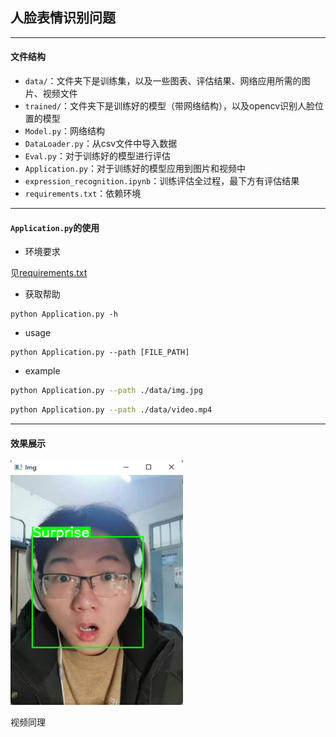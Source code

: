 ## 人脸表情识别问题

---

#### 文件结构

+ `data/`：文件夹下是训练集，以及一些图表、评估结果、网络应用所需的图片、视频文件
+ `trained/`：文件夹下是训练好的模型（带网络结构），以及opencv识别人脸位置的模型
+ `Model.py`：网络结构
+ `DataLoader.py`：从csv文件中导入数据
+ `Eval.py`：对于训练好的模型进行评估
+ `Application.py`：对于训练好的模型应用到图片和视频中
+ `expression_recognition.ipynb`：训练评估全过程，最下方有评估结果
+ `requirements.txt`：依赖环境

---

#### `Application.py`的使用

+ 环境要求

见[requirements.txt](./requirements.txt)

+ 获取帮助

```shell
python Application.py -h
```

+ usage

```shell
python Application.py --path [FILE_PATH]
```

+ example

```sh
python Application.py --path ./data/img.jpg
```

```sh
python Application.py --path ./data/video.mp4
```

---

#### 效果展示

<img src="README.assets/image-20220331143107561.png" alt="image-20220331143107561" style="zoom: 80%;" />

视频同理
